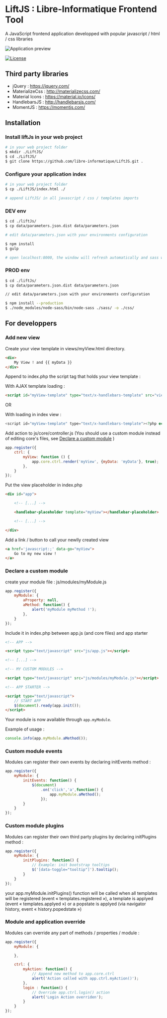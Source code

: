# LiftJS : Libre-Informatique Frontend Tool

A JavaScript frontend application developped with popular javascript / html / css libraries

![Application preview](img/preview.png)

[![License](https://img.shields.io/github/license/libre-informatique/LiftJS.svg?style=flat-square)](./LICENCE.md)

## Third party libraries

- jQuery : https://jquery.com/
- MaterializeCss : http://materializecss.com/
- Material Icons : https://material.io/icons/
- HandlebarsJS : http://handlebarsjs.com/
- MomentJS : https://momentjs.com/

## Installation

### Install liftJs in your web project

```bash
# in your web project folder
$ mkdir ./LiftJS/
$ cd ./LiftJS/
$ git clone https://github.com/libre-informatique/LiftJS.git .
```

### Configure your application index
```bash
# in your web project folder
$ cp ./LiftJS/index.html ./

# append LiftJS/ in all javascript / css / templates imports
```

### DEV env

```bash
$ cd ./liftJs/
$ cp data/parameters.json.dist data/parameters.json

# edit data/parameters.json with your environments configuration

$ npm install
$ gulp

# open localhost:8000, the window will refresh automatically and sass will be compiled every time you save a file in the project
```

### PROD env

```bash
$ cd ./liftJs/
$ cp data/parameters.json.dist data/parameters.json

// edit data/parameters.json with your environments configuration

$ npm install --production
$ ./node_modules/node-sass/bin/node-sass ./sass/ -o ./css/
```

## For developpers

### Add new view

Create your view template in views/myView.html directory.

```html
<div>
    My View ! and {{ myData }}
</div>
```

Append to index.php the script tag that holds your view template :

With AJAX template loading :

```html
<script id="myView-template" type="text/x-handlebars-template" src="views/myView.html"></script>
```

OR

With loading in index view :

```php
<script id="myView-template" type="text/x-handlebars-template"><?php echo file_get_contents("./views/myView.html"); ?></script>
```

Add action to js/core/controller.js (You should use a custom module instead of editing core's files,  see [Declare a custom module](#declare-a-custom-module) )

```js
app.register({
    ctrl: {
        myView: function () {
            app.core.ctrl.render('myView', {myData: 'myData'}, true);
        },
    }
});
```

Put the view placeholder in index.php

```html
<div id="app">

    <!-- [...] -->

    <handlebar-placeholder template="myView"></handlebar-placeholder>

    <!-- [...] -->

</div>
```

Add a link / button to call your newlly created view

```html
<a href='javascript:;' data-go="myView">
    Go to my new view !
</a>
```

### Declare a custom module

create your module file : js/modules/myModule.js

```js
app.register({
    myModule: {
        aProperty: null,
        aMethod: function() {
            alert('myModule myMethod !');
        },
    }
});
```

Include it in index.php between app.js (and core files) and app starter

```html
<!-- APP -->

<script type="text/javascript" src="js/app.js"></script>

<!-- [...] -->

<!-- MY CUSTOM MODULES -->

<script type="text/javascript" src="js/modules/myModule.js"></script>

<!-- APP STARTER -->

<script type="text/javascript">
    // START APP
    $(document).ready(app.init());
</script>
```

Your module is now available through `app.myModule`.

 Example of usage :

```js
console.info(app.myModule.aMethod());
```

### Custom module events

Modules can register their own events by declaring initEvents method :

```js
app.register({
    myModule: {
        initEvents: function() {
            $(document)
                .on('click','a',function() {
                    app.myModule.aMethod();
                });
        }
    }
});
```

### Custom module plugins

Modules can register their own third party plugins by declaring initPlugins method :

```js
app.register({
    myModule: {
        initPlugins: function() {
            // Example: init bootstrap tooltips
            $('[data-toggle="tooltip"]').tooltip();
        }
    }
});
```

your app.myModule.initPlugins() function will be called when all templates will be registered (event « templates.registered »),
a template is applyed (event « templates.applyed ») or a popstate is applyed (via navigator history, event « history.popedstate »)

### Module and application override

Modules can override any part of methods / properties / module :

```js
app.register({
    myModule: {

    },

    ctrl: {
        myAction: function() {
            // Append new method to app.core.ctrl
            alert('Action called with app.ctrl.myAction()');
        },
        login : function() {
            // Override app.ctrl.login() action
            alert('Login Action overriden');
        }
    }
});
```
